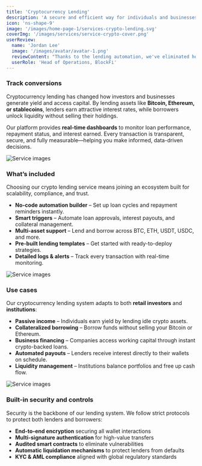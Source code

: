 ```yaml
---
title: 'Cryptocurrency Lending'
description: 'A secure and efficient way for individuals and businesses to lend or borrow digital assets, earn interest, and access liquidity without traditional banks.'
icon: 'ns-shape-9'
image: '/images/home-page-1/services-crypto-lending.svg'
coverImg: '/images/services/service-crypto-cover.png'
userReview:
  name: 'Jordan Lee'
  image: '/images/avatar/avatar-1.png'
  reviewContent: "Thanks to the lending automation, we've eliminated hours of manual work each week. Our operations team now focuses on growth instead of repetitive processes."
  userRole: 'Head of Operations, BlockFi'
---
```


### Track conversions

Cryptocurrency lending has changed how investors and businesses generate yield and access capital. By lending assets like **Bitcoin, Ethereum, or stablecoins**, lenders earn attractive interest rates, while borrowers unlock liquidity without selling their holdings.

Our platform provides **real-time dashboards** to monitor loan performance, repayment status, and interest earned. Every transaction is transparent, secure, and fully measurable—helping you make informed, data-driven decisions.

![Service images](/images/services/service-details-1.png)

### What’s included

Choosing our crypto lending service means joining an ecosystem built for scalability, compliance, and trust.

- **No-code automation builder** – Set up loan cycles and repayment reminders instantly.
- **Smart triggers** – Automate loan approvals, interest payouts, and collateral management.
- **Multi-asset support** – Lend and borrow across BTC, ETH, USDT, USDC, and more.
- **Pre-built lending templates** – Get started with ready-to-deploy strategies.
- **Detailed logs & alerts** – Track every transaction with real-time monitoring.

![Service images](/images/services/service-details-2.png)

### Use cases

Our cryptocurrency lending system adapts to both **retail investors** and **institutions**:

- **Passive income** – Individuals earn yield by lending idle crypto assets.
- **Collateralized borrowing** – Borrow funds without selling your Bitcoin or Ethereum.
- **Business financing** – Companies access working capital through instant crypto-backed loans.
- **Automated payouts** – Lenders receive interest directly to their wallets on schedule.
- **Liquidity management** – Institutions balance portfolios and free up cash flow.

![Service images](/images/services/service-details-3.jpg)

### Built-in security and controls

Security is the backbone of our lending system. We follow strict protocols to protect both lenders and borrowers:

- **End-to-end encryption** securing all wallet interactions
- **Multi-signature authentication** for high-value transfers
- **Audited smart contracts** to eliminate vulnerabilities
- **Automatic liquidation mechanisms** to protect lenders from defaults
- **KYC & AML compliance** aligned with global regulatory standards

